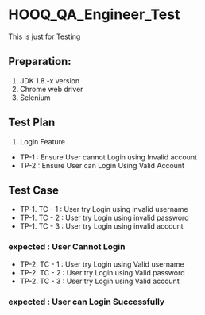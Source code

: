 # HOOQ_QA_Engineer_Test
This is just for Testing

## Preparation:
1. JDK 1.8.-x version
2. Chrome web driver
3. Selenium

## Test Plan
1. Login Feature
* TP-1 : Ensure User cannot Login using Invalid account
* TP-2 : Ensure User can Login Using Valid Account
 
## Test Case
* TP-1. TC - 1 : User try Login using invalid username
* TP-1. TC - 2 : User try Login using invalid password
* TP-1. TC - 3 : User try Login using invalid account
### expected : User Cannot Login
  
 * TP-2. TC - 1 : User try Login using Valid username
 * TP-2. TC - 2 : User try Login using Valid password
 * TP-2. TC - 3 : User try Login using Valid account
### expected : User can Login Successfully
